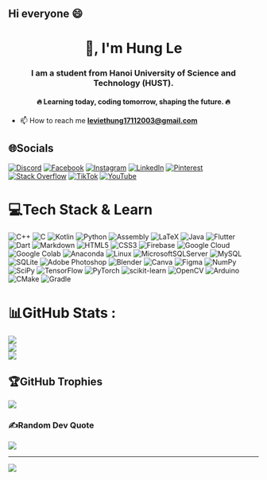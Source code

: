 ## Hi everyone 😄
<!--
**noname1711/noname1711** is a ✨ _special_ ✨ repository because its `README.md` (this file) appears on your GitHub profile.

Here are some ideas to get you started:

- 🔭 I’m currently working on ...
- 🌱 I’m currently learning ...
- 👯 I’m looking to collaborate on ...
- 🤔 I’m looking for help with ...
- 💬 Ask me about ...
- 📫 How to reach me: ...
- 😄 Pronouns: ...
- ⚡ Fun fact: ...
-->
<h1 align="center">👋, I'm Hung Le</h1>
<h3 align="center">I am a student from Hanoi University of Science and Technology (HUST).</h3>
<h4 align="center">🔥 Learning today, coding tomorrow, shaping the future. 🔥 </h4>

- 📫 How to reach me **leviethung17112003@gmail.com**

## 🌐Socials
[![Discord](https://img.shields.io/badge/Discord-%237289DA.svg?logo=discord&logoColor=white)](https://discord.gg/PwnhV4ykWU) [![Facebook](https://img.shields.io/badge/Facebook-%231877F2.svg?logo=Facebook&logoColor=white)](https://facebook.com/phoenix.khai.528) [![Instagram](https://img.shields.io/badge/Instagram-%23E4405F.svg?logo=Instagram&logoColor=white)](https://instagram.com/hungle171103/) [![LinkedIn](https://img.shields.io/badge/LinkedIn-%230077B5.svg?logo=linkedin&logoColor=white)](https://linkedin.com/in/le-hung-062585306/) [![Pinterest](https://img.shields.io/badge/Pinterest-%23E60023.svg?logo=Pinterest&logoColor=white)](https://pinterest.com/le771485/) [![Stack Overflow](https://img.shields.io/badge/-Stackoverflow-FE7A16?logo=stack-overflow&logoColor=white)](https://stackoverflow.com/users/27258299/h%c3%b9ng-l%c3%aa) [![TikTok](https://img.shields.io/badge/TikTok-%23000000.svg?logo=TikTok&logoColor=white)](https://tiktok.com/@baogioduoctotnghiep) [![YouTube](https://img.shields.io/badge/YouTube-%23FF0000.svg?logo=YouTube&logoColor=white)](https://youtube.com/channel/UCdzs0q9HrdsxRlWrfo_1xgA) 

# 💻Tech Stack & Learn
![C++](https://img.shields.io/badge/c++-%2300599C.svg?style=plastic&logo=c%2B%2B&logoColor=white) ![C](https://img.shields.io/badge/c-%2300599C.svg?style=plastic&logo=c&logoColor=white) ![Kotlin](https://img.shields.io/badge/kotlin-%230095D5.svg?style=plastic&logo=kotlin&logoColor=white) ![Python](https://img.shields.io/badge/python-3670A0?style=plastic&logo=python&logoColor=ffdd54) ![Assembly](https://img.shields.io/badge/assembly-%234F4F4F.svg?style=plastic&logo=assemblyscript&logoColor=white) ![LaTeX](https://img.shields.io/badge/latex-%23008080.svg?style=plastic&logo=latex&logoColor=white) ![Java](https://img.shields.io/badge/Java-ED8B00?style=plastic&logo=openjdk&logoColor=white) ![Flutter](https://img.shields.io/badge/Flutter-%2302569B.svg?style=plastic&logo=Flutter&logoColor=white)
 ![Dart](https://img.shields.io/badge/dart-%230175C2.svg?style=plastic&logo=dart&logoColor=white) ![Markdown](https://img.shields.io/badge/markdown-%23000000.svg?style=plastic&logo=markdown&logoColor=white) ![HTML5](https://img.shields.io/badge/html5-%23E34F26.svg?style=plastic&logo=html5&logoColor=white) ![CSS3](https://img.shields.io/badge/css3-%231572B6.svg?style=plastic&logo=css3&logoColor=white) ![Firebase](https://img.shields.io/badge/firebase-%23039BE5.svg?style=plastic&logo=firebase) ![Google Cloud](https://img.shields.io/badge/Google%20Cloud-%234285F4.svg?style=plastic&logo=google-cloud&logoColor=white) ![Google Colab](https://img.shields.io/badge/Google%20Colab-%23F9AB00.svg?style=plastic&logo=google-colab&logoColor=white) ![Anaconda](https://img.shields.io/badge/Anaconda-%2344A833.svg?style=plastic&logo=anaconda&logoColor=white) ![Linux](https://img.shields.io/badge/Linux-FCC624?style=plastic&logo=linux&logoColor=white) ![MicrosoftSQLServer](https://img.shields.io/badge/Microsoft%20SQL%20Sever-CC2927?style=plastic&logo=microsoft%20sql%20server&logoColor=white) ![MySQL](https://img.shields.io/badge/mysql-%2300f.svg?style=plastic&logo=mysql&logoColor=white) ![SQLite](https://img.shields.io/badge/sqlite-%2307405e.svg?style=plastic&logo=sqlite&logoColor=white) ![Adobe Photoshop](https://img.shields.io/badge/adobephotoshop-%2331A8FF.svg?style=plastic&logo=adobephotoshop&logoColor=white) ![Blender](https://img.shields.io/badge/blender-%23F5792A.svg?style=plastic&logo=blender&logoColor=white) ![Canva](https://img.shields.io/badge/Canva-%2300C4CC.svg?style=plastic&logo=Canva&logoColor=white) 	![Figma](https://img.shields.io/badge/figma-%23F24E1E.svg?style=plastic&logo=figma&logoColor=white) ![NumPy](https://img.shields.io/badge/numpy-%23013243.svg?style=plastic&logo=numpy&logoColor=white) ![SciPy](https://img.shields.io/badge/SciPy-%230C55A5.svg?style=plastic&logo=scipy&logoColor=%white) ![TensorFlow](https://img.shields.io/badge/TensorFlow-%23FF6F00.svg?style=plastic&logo=TensorFlow&logoColor=white) ![PyTorch](https://img.shields.io/badge/PyTorch-%23EE4C2C.svg?style=plastic&logo=PyTorch&logoColor=white) ![scikit-learn](https://img.shields.io/badge/scikit--learn-%23F7931E.svg?style=plastic&logo=scikit-learn&logoColor=white) ![OpenCV](https://img.shields.io/badge/OpenCV-%23FF7800.svg?style=plastic&logo=opencv&logoColor=white) ![Arduino](https://img.shields.io/badge/-Arduino-00979D?style=plastic&logo=Arduino&logoColor=white) ![CMake](https://img.shields.io/badge/CMake-%23008FBA.svg?style=plastic&logo=cmake&logoColor=white) ![Gradle](https://img.shields.io/badge/Gradle-02303A.svg?style=plastic&logo=Gradle&logoColor=white)

# 📊GitHub Stats :
![](https://github-readme-stats.vercel.app/api?username=noname1711&theme=radical&hide_border=false&include_all_commits=false&count_private=false)<br/>
![](https://github-readme-streak-stats.herokuapp.com/?user=noname1711&theme=radical&hide_border=false)<br/>
![](https://github-readme-stats.vercel.app/api/top-langs/?username=noname1711&theme=radical&hide_border=false&include_all_commits=false&count_private=false&layout=compact)

## 🏆GitHub Trophies
![](https://github-trophies.vercel.app/?username=noname1711&theme=dracula&no-frame=false&no-bg=true&margin-w=4)

### ✍️Random Dev Quote
![](https://quotes-github-readme.vercel.app/api?type=horizontal&theme=radical)

<!--
### 😂Random Dev Meme
<img src="https://random-memer.herokuapp.com/" width="512px"/>
-->
---
[![](https://visitcount.itsvg.in/api?id=noname1711&icon=0&color=0)](https://visitcount.itsvg.in)
